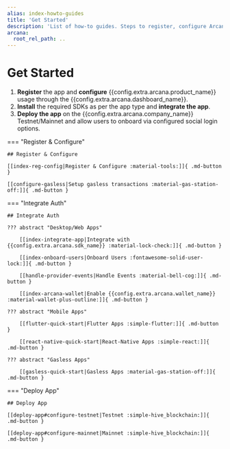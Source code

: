 ```yaml
---
alias: index-howto-guides
title: 'Get Started'
description: 'List of how-to guides. Steps to register, configure Arcana Auth usage with the dashboard, integrate app, onboard users, perform Web3 wallet ops and sign blockchain transactions.'
arcana:
  root_rel_path: ..
---
```


# Get Started

1. **Register** the app and **configure** {{config.extra.arcana.product_name}} usage through the {{config.extra.arcana.dashboard_name}}.
2. **Install** the required SDKs as per the app type and **integrate the app**.
3. **Deploy the app** on the {{config.extra.arcana.company_name}} Testnet/Mainnet and allow users to onboard via configured social login options.

=== "Register & Configure"

    ## Register & Configure

    [[index-reg-config|Register & Configure :material-tools:]]{ .md-button }

    [[configure-gasless|Setup gasless transactions :material-gas-station-off:]]{ .md-button }

=== "Integrate Auth"

    ## Integrate Auth

    ??? abstract "Desktop/Web Apps"

        [[index-integrate-app|Integrate with {{config.extra.arcana.sdk_name}} :material-lock-check:]]{ .md-button }

        [[index-onboard-users|Onboard Users :fontawesome-solid-user-lock:]]{ .md-button }

        [[handle-provider-events|Handle Events :material-bell-cog:]]{ .md-button }

        [[index-arcana-wallet|Enable {{config.extra.arcana.wallet_name}} :material-wallet-plus-outline:]]{ .md-button }

    ??? abstract "Mobile Apps"

        [[flutter-quick-start|Flutter Apps :simple-flutter:]]{ .md-button }

        [[react-native-quick-start|React-Native Apps :simple-react:]]{ .md-button }

    ??? abstract "Gasless Apps"

        [[gasless-quick-start|Gasless Apps :material-gas-station-off:]]{ .md-button }

=== "Deploy App"

    ## Deploy App

    [[deploy-app#configure-testnet|Testnet :simple-hive_blockchain:]]{ .md-button }

    [[deploy-app#configure-mainnet|Mainnet :simple-hive_blockchain:]]{ .md-button }